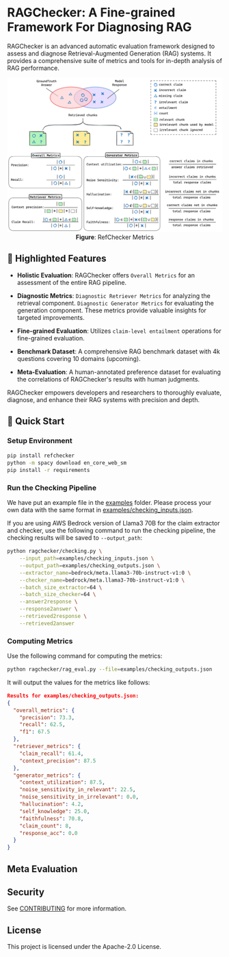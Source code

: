 # RAGChecker: A Fine-grained Framework For Diagnosing RAG

RAGChecker is an advanced automatic evaluation framework designed to assess and diagnose Retrieval-Augmented Generation (RAG) systems. It provides a comprehensive suite of metrics and tools for in-depth analysis of RAG performance.

<p align="center">
  <img src="imgs/ragchecker_metrics.png" alt="RefChecker Metrics" 
  style="width:700px">
  <br>
  <b>Figure</b>: RefChecker Metrics
</p>

## 🌟 Highlighted Features

- **Holistic Evaluation**: RAGChecker offers `Overall Metrics` for an assessment of the entire RAG pipeline.

- **Diagnostic Metrics**: `Diagnostic Retriever Metrics` for analyzing the retrieval component. `Diagnostic Generator Metrics` for evaluating the generation component. These metrics provide valuable insights for targeted improvements.

- **Fine-grained Evaluation**: Utilizes `claim-level entailment` operations for fine-grained evaluation.

- **Benchmark Dataset**: A comprehensive RAG benchmark dataset with 4k questions covering 10 domains (upcoming).

- **Meta-Evaluation**: A human-annotated preference dataset for evaluating the correlations of RAGChecker's results with human judgments.

RAGChecker empowers developers and researchers to thoroughly evaluate, diagnose, and enhance their RAG systems with precision and depth.


## 🚀 Quick Start

### Setup Environment

```bash
pip install refchecker
python -m spacy download en_core_web_sm
pip install -r requirements
```


### Run the Checking Pipeline

We have put an example file in the [examples](./examples) folder. Please process your own data with the same format in [examples/checking_inputs.json](./examples/checking_inputs.json). 

If you are using AWS Bedrock version of Llama3 70B for the claim extractor and checker, use the following command to run the checking pipeline, the checking results will be saved to `--output_path`:


```bash
python ragchecker/checking.py \
    --input_path=examples/checking_inputs.json \
    --output_path=examples/checking_outputs.json \
    --extractor_name=bedrock/meta.llama3-70b-instruct-v1:0 \
    --checker_name=bedrock/meta.llama3-70b-instruct-v1:0 \
    --batch_size_extractor=64 \
    --batch_size_checker=64 \
    --answer2response \
    --response2answer \
    --retrieved2response \
    --retrieved2answer
```


### Computing Metrics

Use the following command for computing the metrics:

```bash
python ragchecker/rag_eval.py --file=examples/checking_outputs.json
```

It will output the values for the metrics like follows:

```json
Results for examples/checking_outputs.json:
{
  "overall_metrics": {
    "precision": 73.3,
    "recall": 62.5,
    "f1": 67.5
  },
  "retriever_metrics": {
    "claim_recall": 61.4,
    "context_precision": 87.5
  },
  "generator_metrics": {
    "context_utilization": 87.5,
    "noise_sensitivity_in_relevant": 22.5,
    "noise_sensitivity_in_irrelevant": 0.0,
    "hallucination": 4.2,
    "self_knowledge": 25.0,
    "faithfulness": 70.8,
    "claim_count": 8,
    "response_acc": 0.0
  }
}
```

## Meta Evaluation



## Security

See [CONTRIBUTING](CONTRIBUTING.md#security-issue-notifications) for more information.

## License

This project is licensed under the Apache-2.0 License.

